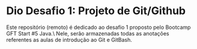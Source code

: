 # Dio Desafio 1: Projeto de Git/Github

Este repositório (remoto) é dedicado ao desafio 1 proposto pelo Bootcamp GFT Start \#5 Java.\\
Nele, serão armazenadas todas as anotações referentes as aulas de introdução ao Git e GitBash.
